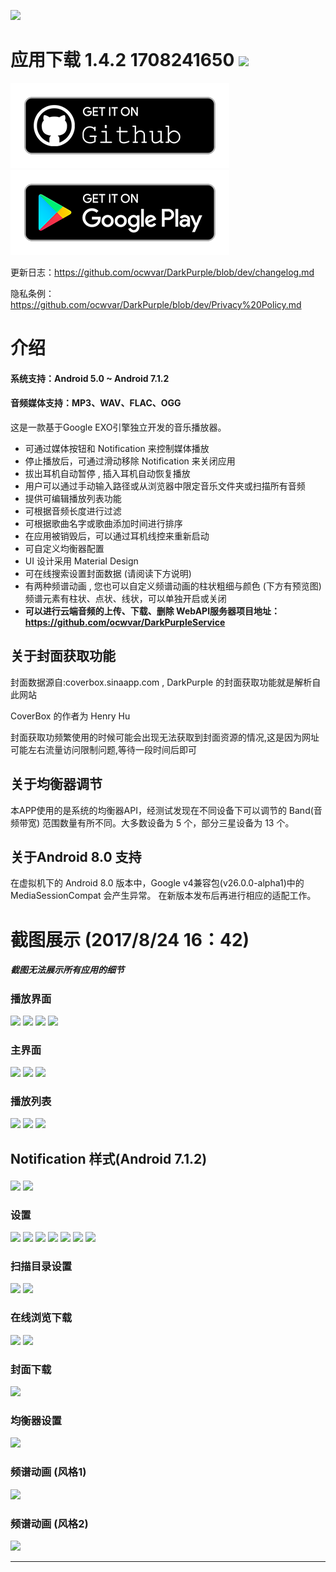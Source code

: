 ![](https://github.com/ocwvar/DarkPurple/blob/dev/app/showcase/logo.png) 
 
# 应用下载 1.4.2 1708241650 ![](https://travis-ci.org/ocwvar/DarkPurple.svg?branch=dev)
[<img src="https://github.com/ocwvar/Project-common-image-resources/blob/master/Github%20Badge/Github_badge_350.png">](https://github.com/ocwvar/DarkPurple/releases/download/1.4.1/app-release.apk)
[<img src="https://github.com/ocwvar/Project-common-image-resources/blob/master/Google%20Badge/Google_badge_350.png">](https://play.google.com/store/apps/details?id=com.ocwvar.darkpurple)

更新日志：https://github.com/ocwvar/DarkPurple/blob/dev/changelog.md

隐私条例：https://github.com/ocwvar/DarkPurple/blob/dev/Privacy%20Policy.md

# 介绍
#### 系统支持：Android 5.0 ~ Android 7.1.2
#### 音频媒体支持：MP3、WAV、FLAC、OGG


这是一款基于Google EXO引擎独立开发的音乐播放器。

- 可通过媒体按钮和 Notification 来控制媒体播放
- 停止播放后，可通过滑动移除 Notification 来关闭应用
- 拔出耳机自动暂停 , 插入耳机自动恢复播放
- 用户可以通过手动输入路径或从浏览器中限定音乐文件夹或扫描所有音频
- 提供可编辑播放列表功能
- 可根据音频长度进行过滤
- 可根据歌曲名字或歌曲添加时间进行排序
- 在应用被销毁后，可以通过耳机线控来重新启动
- 可自定义均衡器配置
- UI 设计采用 Material Design
- 可在线搜索设置封面数据 (请阅读下方说明)
- 有两种频谱动画 , 您也可以自定义频谱动画的柱状粗细与颜色 (下方有预览图) 频谱元素有柱状、点状、线状，可以单独开启或关闭
- **可以进行云端音频的上传、下载、删除 WebAPI服务器项目地址：https://github.com/ocwvar/DarkPurpleService**

## 关于封面获取功能
封面数据源自:coverbox.sinaapp.com , DarkPurple 的封面获取功能就是解析自此网站

CoverBox 的作者为 Henry Hu

封面获取功频繁使用的时候可能会出现无法获取到封面资源的情况,这是因为网址可能左右流量访问限制问题,等待一段时间后即可

## 关于均衡器调节
本APP使用的是系统的均衡器API，经测试发现在不同设备下可以调节的 Band(音频带宽) 范围数量有所不同。大多数设备为 5 个，部分三星设备为 13 个。

## 关于Android 8.0 支持
在虚拟机下的 Android 8.0 版本中，Google v4兼容包(v26.0.0-alpha1)中的 MediaSessionCompat 会产生异常。
在新版本发布后再进行相应的适配工作。

# 截图展示 (2017/8/24 16：42)
##### *截图无法展示所有应用的细节*

### 播放界面<p></p>

![](https://github.com/ocwvar/DarkPurple/blob/dev/app/showcase/screenshots/playing_1.png)
![](https://github.com/ocwvar/DarkPurple/blob/dev/app/showcase/screenshots/playing_2.png)
![](https://github.com/ocwvar/DarkPurple/blob/dev/app/showcase/screenshots/playing_3.png)
![](https://github.com/ocwvar/DarkPurple/blob/dev/app/showcase/screenshots/playing_4.png)

### 主界面<p></p>

![](https://github.com/ocwvar/DarkPurple/blob/dev/app/showcase/screenshots/main_1.png)
![](https://github.com/ocwvar/DarkPurple/blob/dev/app/showcase/screenshots/main_2.png)
![](https://github.com/ocwvar/DarkPurple/blob/dev/app/showcase/screenshots/main_3.png)

### 播放列表<p></p>

![](https://github.com/ocwvar/DarkPurple/blob/dev/app/showcase/screenshots/playlist_1.png)
![](https://github.com/ocwvar/DarkPurple/blob/dev/app/showcase/screenshots/playlist_2.png)
![](https://github.com/ocwvar/DarkPurple/blob/dev/app/showcase/screenshots/playlist_3.png)

## Notification 样式(Android 7.1.2)<p></p>
![](https://github.com/ocwvar/DarkPurple/blob/dev/app/showcase/screenshots/notification_1.png)
![](https://github.com/ocwvar/DarkPurple/blob/dev/app/showcase/screenshots/notification_2.png)

### 设置<p></p>

![](https://github.com/ocwvar/DarkPurple/blob/dev/app/showcase/screenshots/setting_1.png)
![](https://github.com/ocwvar/DarkPurple/blob/dev/app/showcase/screenshots/setting_2.png)
![](https://github.com/ocwvar/DarkPurple/blob/dev/app/showcase/screenshots/setting_3.png)
![](https://github.com/ocwvar/DarkPurple/blob/dev/app/showcase/screenshots/setting_4.png)
![](https://github.com/ocwvar/DarkPurple/blob/dev/app/showcase/screenshots/setting_5.png)
![](https://github.com/ocwvar/DarkPurple/blob/dev/app/showcase/screenshots/setting_6.png)
![](https://github.com/ocwvar/DarkPurple/blob/dev/app/showcase/screenshots/setting_7.png)

### 扫描目录设置<p></p>

![](https://github.com/ocwvar/DarkPurple/blob/dev/app/showcase/screenshots/folder_1.png)
![](https://github.com/ocwvar/DarkPurple/blob/dev/app/showcase/screenshots/folder_2.png)

### 在线浏览下载<p></p>

![](https://github.com/ocwvar/DarkPurple/blob/dev/app/showcase/screenshots/cloud_list.jpg)
![](https://github.com/ocwvar/DarkPurple/blob/dev/app/showcase/screenshots/cloud_download.jpg)

### 封面下载<p></p>

![](https://github.com/ocwvar/DarkPurple/blob/dev/app/showcase/screenshots/cover.jpg)

### 均衡器设置<p></p>

![](https://github.com/ocwvar/DarkPurple/blob/dev/app/showcase/screenshots/eq.png)

### 频谱动画 (风格1)<p></p>

![](https://github.com/ocwvar/DarkPurple/blob/dev/app/showcase/sp1.gif)

### 频谱动画 (风格2)<p></p>

![](https://github.com/ocwvar/DarkPurple/blob/dev/app/showcase/sp2.gif)

---


